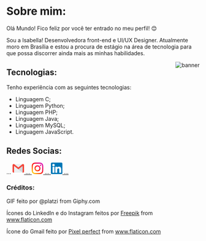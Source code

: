 # Sobre mim:

 Olá Mundo! Fico feliz por você ter entrado no meu perfil! :blush:

 Sou a Isabella! Desenvolvedora front-end e UI/UX Designer. Atualmente moro em Brasília e estou a procura de estágio na área de tecnologia para que possa discorrer ainda mais as minhas habilidades.

 <img align="right" alt="banner" title="Banner-GIF" src="https://media.giphy.com/media/TjRcLDHDgLOWiI0L1V/giphy.gif" />
 
 ## Tecnologias:
 Tenho experiência com as seguintes tecnologias:
 <!--ts-->
   * Linguagem C;
   * Linguagem Python;
   * Linguagem PHP;
   * Linguagem Java;
   * Linguagem MySQL;
   * Linguagem JavaScript.
 <!--te-->

 ## Redes Socias:

... <a href="mailto:isabellathome7@gmail.com"> <img src="img/gmail.png" alt="Gmail - isabellathome7@gmail.com" width="30"/> </a> <a href=""> ... </a>
 <a href="https://www.instagram.com/itsbellathome"> <img src="img/instagram.png" alt="Instagram" width="30"/> </a> <a href=""> ... </a>
 <a href="https://www.linkedin.com/in/isabella-thom%C3%A9-999305188/"> <img src="img/linkedin.png" alt="LinkedIn" width="30"/> ... </a>
 
 ### Créditos: 
 
 GIF feito por @platzi from Giphy.com
  
 Ícones do LinkedIn e do Instagram feitos por <a href="https://www.flaticon.com/br/autores/freepik" title="Freepik">Freepik</a> from <a href="https://www.flaticon.com/br/" title="Flaticon"> www.flaticon.com</a>
   
 Ícone do Gmail feito por <a href="https://www.flaticon.com/br/autores/pixel-perfect" title="Pixel perfect">Pixel perfect</a> from <a href="https://www.flaticon.com/br/" title="Flaticon"> www.flaticon.com</a>
